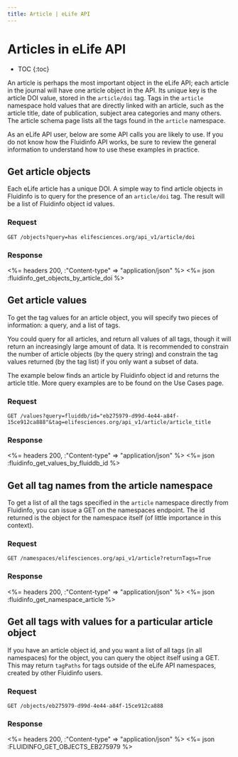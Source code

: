 ```yaml
---
title: Article | eLife API
---
```


# Articles in eLife API

* TOC
{:toc}

An article is perhaps the most important object in the eLife API; each article in the journal will have one article object in the API. Its unique key is the article DOI value, stored in the `article/doi` tag. Tags in the `article` namespace hold values that are directly linked with an article, such as the article title, date of publication, subject area categories and many others. The article schema page lists all the tags found in the `article` namespace.

As an eLife API user, below are some API calls you are likely to use. If you do not know how the Fluidinfo API works, be sure to review the general information to understand how to use these examples in practice.

## Get article objects

Each eLife article has a unique DOI. A simple way to find article objects in Fluidinfo is to query for the presence of an `article/doi` tag. The result will be a list of Fluidinfo object id values.

### Request

    GET /objects?query=has elifesciences.org/api_v1/article/doi

### Response

<%= headers 200,  :"Content-type" => "application/json" %>
<%= json :fluidinfo_get_objects_by_article_doi %>

## Get article values

To get the tag values for an article object, you will specify two pieces of information: a query, and a list of tags.

You could query for all articles, and return all values of all tags, though it will return an increasingly large amount of data. It is recommended to constrain the number of article objects (by the query string) and constrain the tag values returned (by the tag list) if you only want a subset of data.

The example below finds an article by Fluidinfo object id and returns the article title. More query examples are to be found on the Use Cases page.

### Request

    GET /values?query=fluiddb/id="eb275979-d99d-4e44-a84f-15ce912ca888"&tag=elifesciences.org/api_v1/article/article_title

### Response

<%= headers 200,  :"Content-type" => "application/json" %>
<%= json :fluidinfo_get_values_by_fluiddb_id %>

## Get all tag names from the article namespace

To get a list of all the tags specified in the `article` namespace directly from Fluidinfo, you can issue a GET on the namespaces endpoint. The id returned is the object for the namespace itself (of little importance in this context). 

### Request

    GET /namespaces/elifesciences.org/api_v1/article?returnTags=True

### Response

<%= headers 200,  :"Content-type" => "application/json" %>
<%= json :fluidinfo_get_namespace_article %>

## Get all tags with values for a particular article object

If you have an article object id, and you want a list of all tags (in all namespaces) for the object, you can query the object itself using a GET. This may return `tagPaths` for tags outside of the eLife API namespaces, created by other Fluidinfo users.

### Request

    GET /objects/eb275979-d99d-4e44-a84f-15ce912ca888

### Response

<%= headers 200,  :"Content-type" => "application/json" %>
<%= json :FLUIDINFO_GET_OBJECTS_EB275979 %>
